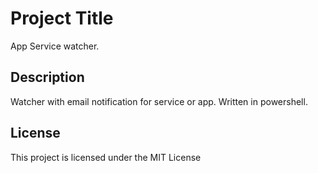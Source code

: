 # Project Title

App Service watcher.

## Description

Watcher with email notification for service or app. Written in powershell.

## License

This project is licensed under the MIT License 
